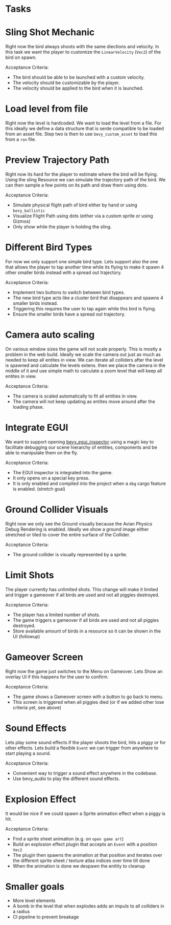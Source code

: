# Tasks

# Sling Shot Mechanic

Right now the bird always shoots with the same diections and velocity. In this task we want the player to customize the `LinearVelocity` (`Vec2`) of the bird on spawn.

Acceptance Criteria:
- The bird should be able to be launched with a custom velocity.
- The velocity should be customizable by the player.
- The velocity should be applied to the bird when it is launched.

# Load level from file

Right now the level is hardcoded. We want to load the level from a file.
For this ideally we define a data structure that is serde compatible to be loaded from an asset file.
Step two is then to use `bevy_custom_asset` to load this from a `ron` file.

# Preview Trajectory Path

Right now its hard for the player to estimate where the bird will be flying. Using the sling Resource we can simulate the trajectory path of the bird. We can then sample a few points on its path and draw them using dots.

Acceptance Criteria:
- Simulate physical flight path of bird either by hand or using `bevy_ballistic`
- Visualize Flight Path using dots (either via a custom sprite or using Gizmos)
- Only show while the player is holding the sling.

# Different Bird Types

For now we only support one simple bird type. Lets support also the one that allows the player to tap another time while its flying to make it spawn 4 other smaller birds instead with a spread out trajectory.

Acceptance Criteria:
- Implement two buttons to switch between bird types.
- The new bird type acts like a cluster bird that disappears and spawns 4 smaller birds instead.
- Triggering this requires the user to tap again while this bird is flying.
- Ensure the smaller birds have a spread out trajectory.

# Camera auto scaling

On various window sizes the game will not scale properly. This is mostly a problem in the web build.
Ideally we scale the camera out just as much as needed to keep all entites in view.
We can iterate all colliders after the level is spawned and calculate the levels extens. then we place the camera in the middle of it and use simple math to calculate a zoom level that will keep all entites in view.

Acceptance Criteria:
- The camera is scaled automatically to fit all entities in view.
- The camera will not keep updating as entites move around after the loading phase.

# Integrate EGUI

We want to support opening [bevy_egui_inspector](https://github.com/jakobhellermann/bevy-inspector-egui/) using a magic key to facilitate debugging our scene hierarchy of entities, components and be able to manipulate them on the fly.

Acceptance Criteria:
- The EGUI inspector is integrated into the game.
- It only opens on a special key press.
- It is only enabled and compiled into the project when a `dbg` cargo feature is enabled. (stretch goal)

# Ground Collider Visuals

Right now we only see the Ground visually because the Avian Physics Debug Rendering is enabled. Ideally we show a ground image either stretched or tiled to cover the entire surface of the Collider.

Acceptance Criteria:
- The ground collider is visually represented by a sprite.

# Limit Shots

The player currently has unlimited shots. This change will make it limited and trigger a gameover if all birds are used and not all piggies destroyed.

Acceptance Criteria:
- The player has a limited number of shots.
- The game triggers a gameover if all birds are used and not all piggies destroyed.
- Store available amount of birds in a resource so it can be shown in the UI (followup)

# Gameover Screen

Right now the game just switches to the Menu on Gameover. Lets Show an overlay UI if this happens for the user to confirm.

Acceptance Criteria:
- The game shows a Gameover screen with a button to go back to menu.
- This screen is triggered when all piggies died (or if we added other lose criteria yet, see above)

# Sound Effects

Lets play some sound effects if the player shoots the bird, hits a piggy or for other effects. Lets build a flexible `Event` we can trigger from anywhere to start playing a sound.

Acceptance Criteria:
- Convenient way to trigger a sound effect anywhere in the codebase.
- Use bevy_audio to play the different sound effects.

# Explosion Effect

It would be nice if we could spawn a Sprite animation effect when a piggy is hit.

Acceptance Criteria:
- Find a sprite sheet animation (e.g. on `open game art`)
- Build an explosion effect plugin that accepts an `Event` with a position `Vec2`
- The plugin then spawns the animation at that position and iterates over the different sprite sheet / texture atlas indices over time till done
- When the animation is done we despawn the enitity to cleanup

# Smaller goals

* More level elements
* A bomb in the level that when explodes adds an impuls to all colliders in a radius
* CI pipeline to prevent breakage

